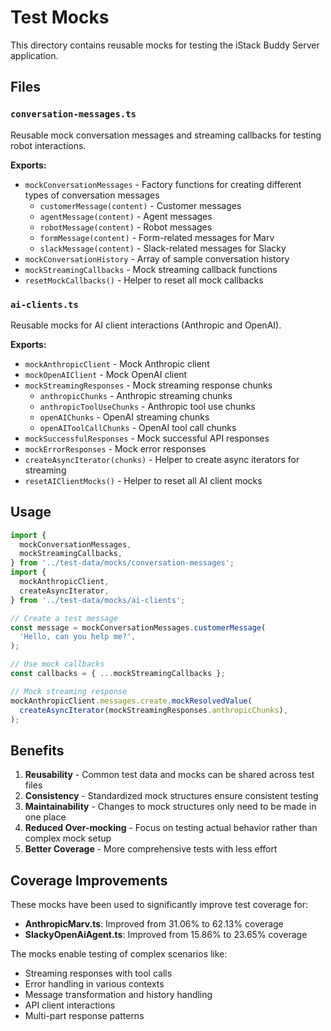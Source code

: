 # Test Mocks

This directory contains reusable mocks for testing the iStack Buddy Server application.

## Files

### `conversation-messages.ts`

Reusable mock conversation messages and streaming callbacks for testing robot interactions.

**Exports:**

- `mockConversationMessages` - Factory functions for creating different types of conversation messages
  - `customerMessage(content)` - Customer messages
  - `agentMessage(content)` - Agent messages
  - `robotMessage(content)` - Robot messages
  - `formMessage(content)` - Form-related messages for Marv
  - `slackMessage(content)` - Slack-related messages for Slacky
- `mockConversationHistory` - Array of sample conversation history
- `mockStreamingCallbacks` - Mock streaming callback functions
- `resetMockCallbacks()` - Helper to reset all mock callbacks

### `ai-clients.ts`

Reusable mocks for AI client interactions (Anthropic and OpenAI).

**Exports:**

- `mockAnthropicClient` - Mock Anthropic client
- `mockOpenAIClient` - Mock OpenAI client
- `mockStreamingResponses` - Mock streaming response chunks
  - `anthropicChunks` - Anthropic streaming chunks
  - `anthropicToolUseChunks` - Anthropic tool use chunks
  - `openAIChunks` - OpenAI streaming chunks
  - `openAIToolCallChunks` - OpenAI tool call chunks
- `mockSuccessfulResponses` - Mock successful API responses
- `mockErrorResponses` - Mock error responses
- `createAsyncIterator(chunks)` - Helper to create async iterators for streaming
- `resetAIClientMocks()` - Helper to reset all AI client mocks

## Usage

```typescript
import {
  mockConversationMessages,
  mockStreamingCallbacks,
} from '../test-data/mocks/conversation-messages';
import {
  mockAnthropicClient,
  createAsyncIterator,
} from '../test-data/mocks/ai-clients';

// Create a test message
const message = mockConversationMessages.customerMessage(
  'Hello, can you help me?',
);

// Use mock callbacks
const callbacks = { ...mockStreamingCallbacks };

// Mock streaming response
mockAnthropicClient.messages.create.mockResolvedValue(
  createAsyncIterator(mockStreamingResponses.anthropicChunks),
);
```

## Benefits

1. **Reusability** - Common test data and mocks can be shared across test files
2. **Consistency** - Standardized mock structures ensure consistent testing
3. **Maintainability** - Changes to mock structures only need to be made in one place
4. **Reduced Over-mocking** - Focus on testing actual behavior rather than complex mock setup
5. **Better Coverage** - More comprehensive tests with less effort

## Coverage Improvements

These mocks have been used to significantly improve test coverage for:

- **AnthropicMarv.ts**: Improved from 31.06% to 62.13% coverage
- **SlackyOpenAiAgent.ts**: Improved from 15.86% to 23.65% coverage

The mocks enable testing of complex scenarios like:

- Streaming responses with tool calls
- Error handling in various contexts
- Message transformation and history handling
- API client interactions
- Multi-part response patterns

